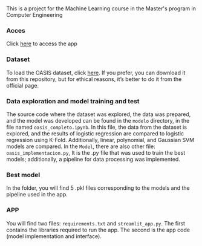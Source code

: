 # 

This is a project for the Machine Learning course in the Master's program in Computer Engineering

### Acces
Click [here](https://oasis-dataset-alzheimer-prediction.streamlit.app/) to access the app

### Dataset
To load the OASIS dataset, click [here](https://sites.wustl.edu/oasisbrains/home/oasis-2/).
If you prefer, you can download it from this repository, but for ethical reasons, it’s better to do it from the official page.

### Data exploration and model training and test
The source code where the dataset was explored, the data was prepared, and the model was developed can be found in the `modelo` directory, in the file named `oasis_completo.ipynb`. In this file, the data from the dataset is explored, and the results of logistic regression are compared to logistic regression using K-Fold. Additionally, linear, polynomial, and Gaussian SVM models are compared.
In the `Model`, there are also other file: `oasis_implementacion.py`, It is the .py file that was used to train the best models; additionally, a pipeline for data processing was implemented.

### Best model
In the folder, you will find 5 .pkl files corresponding to the models and the pipeline used in the app.

### APP
You will find two files: `requirements.txt` and `streamlit_app.py`. The first contains the libraries required to run the app. The second is the app code (model implementation and interface).
